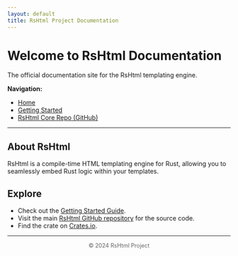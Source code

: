 ```yaml
---
layout: default
title: RsHtml Project Documentation
---
```


# Welcome to RsHtml Documentation

The official documentation site for the RsHtml templating engine.

**Navigation:**
- [Home](/)
- [Getting Started](getting-started.html)
- [RsHtml Core Repo (GitHub)](https://github.com/rshtml/rshtml)

---

## About RsHtml

RsHtml is a compile-time HTML templating engine for Rust, allowing you to seamlessly embed Rust logic within your templates.

## Explore

*   Check out the [Getting Started Guide](getting-started.html).
*   Visit the main [RsHtml GitHub repository](https://github.com/rshtml/rshtml) for the source code.
*   Find the crate on [Crates.io](https://crates.io/crates/rshtml).

---

<p style="text-align:center; font-size:0.9em; color:#666;">
    © 2024 RsHtml Project
</p>